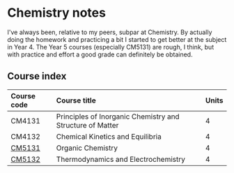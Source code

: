 # Chemistry notes
I've always been, relative to my peers, subpar at Chemistry. By actually doing the homework and practicing a bit I started to get better at the subject in Year 4. The Year 5 courses (especially CM5131) are rough, I think, but with practice and effort a good grade can definitely be obtained.

## Course index
| Course code | Course title | Units | 
| :---- | :-------- | :---- 
| CM4131 | Principles of Inorganic Chemistry and Structure of Matter | 4 | 
| CM4132 | Chemical Kinetics and Equilibria | 4 |
| [CM5131](CM5131/) | Organic Chemistry | 4 |
| [CM5132](CM5132/) | Thermodynamics and Electrochemistry | 4 |
